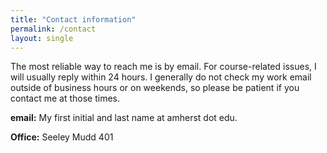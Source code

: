 ```yaml
---
title: "Contact information"
permalink: /contact
layout: single
---
```


The most reliable way to reach me is by email. For course-related issues, I will usually reply within 24 hours. I generally do not check my work email outside of business hours or on weekends, so please be patient if you contact me at those times.

**email:** My first initial and last name at amherst dot edu.

**Office:** Seeley Mudd 401


